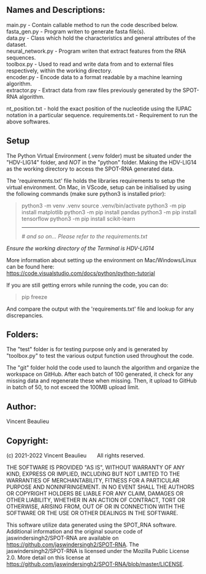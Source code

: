 ## Names and Descriptions:

main.py - Contain callable method to run the code described below.  
fasta_gen.py - Program writen to generate fasta file(s).  
data.py - Class which hold the characteristics and general attributes of the dataset.  
neural_network.py - Program writen that extract features from the RNA sequences.  
toolbox.py - Used to read and write data from and to external files respectively, within the working directory.  
encoder.py - Encode data to a format readable by a machine learning algorithm.  
extractor.py - Extract data from raw files previously generated by the SPOT-RNA algorithm.  
  
nt_position.txt - hold the exact position of the nucleotide using the IUPAC notation in a particular sequence.
requirements.txt - Requirement to run the above softwares.
  
## Setup  
  
The Python Virtual Environment (.venv folder) must be situated under the "HDV-LIG14" folder, and *NOT* in the "python" folder. Making the HDV-LIG14 as the working directory to access the SPOT-RNA generated data.  
  
The 'requirements.txt' file holds the libraries requirements to setup the virtual environment. On Mac, in VScode, setup can be initialised by using the following commands (make sure python3 is installed prior):  
  
> python3 -m venv .venv
> source .venv/bin/activate
> python3 -m pip install matplotlib
> python3 -m pip install pandas
> python3 -m pip install tensorflow
> python3 -m pip install scikit-learn
>
> ---
>
> *# and so on... Please refer to the requirements.txt*

_Ensure the working directory of the Terminal is HDV-LIG14_
  
More information about setting up the environment on Mac/Windows/Linux can be found here:  
https://code.visualstudio.com/docs/python/python-tutorial  

If you are still getting errors while running the code, you can do:  
  
> pip freeze
  
And compare the output with the 'requirements.txt' file and lookup for any discrepancies.  
  
## Folders:  
  
The "test" folder is for testing purpose only and is generated by "toolbox.py" to test the various output function used throughout the code.  
  
The "git" folder hold the code used to launch the algorithm and organize the workspace on GitHub. After each batch of 100 generated, it check for any missing data and regenerate these when missing. Then, it upload to GitHub in batch of 50, to not exceed the 100MB upload limit.  
    
## Author:  
  
Vincent Beaulieu

## Copyright:

(c) 2021-2022 Vincent Beaulieu
      All rights reserved.

THE SOFTWARE IS PROVIDED "AS IS", WITHOUT WARRANTY OF ANY KIND, EXPRESS OR IMPLIED, INCLUDING BUT NOT LIMITED TO THE WARRANTIES OF MERCHANTABILITY, FITNESS FOR A PARTICULAR PURPOSE AND NONINFRINGEMENT. IN NO EVENT SHALL THE AUTHORS OR COPYRIGHT HOLDERS BE LIABLE FOR ANY CLAIM, DAMAGES OR OTHER LIABILITY, WHETHER IN AN ACTION OF CONTRACT, TORT OR OTHERWISE, ARISING FROM, OUT OF OR IN CONNECTION WITH THE SOFTWARE OR THE USE OR OTHER DEALINGS IN THE SOFTWARE.

This software utilize data generated using the SPOT_RNA software. Additional information and the original source code of jaswindersingh2/SPOT-RNA are available on https://github.com/jaswindersingh2/SPOT-RNA. The jaswindersingh2/SPOT-RNA is licensed under the Mozilla Public License 2.0. More detail on this license at https://github.com/jaswindersingh2/SPOT-RNA/blob/master/LICENSE.
